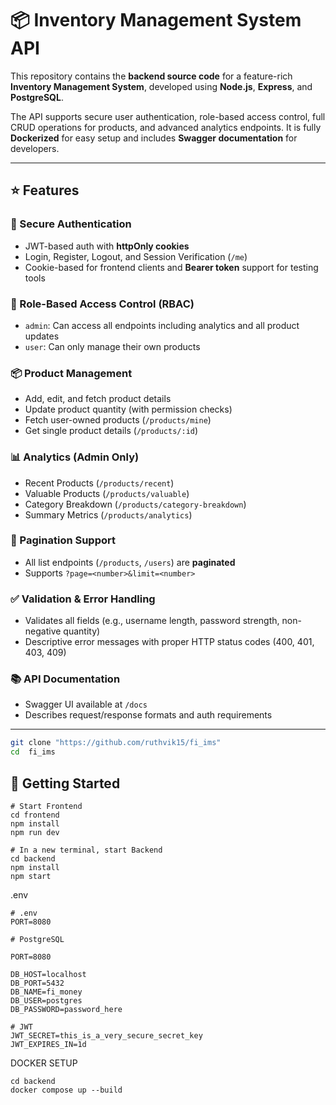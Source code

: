 # 📦 Inventory Management System API

This repository contains the **backend source code** for a feature-rich **Inventory Management System**, developed using **Node.js**, **Express**, and **PostgreSQL**.

The API supports secure user authentication, role-based access control, full CRUD operations for products, and advanced analytics endpoints. It is fully **Dockerized** for easy setup and includes **Swagger documentation** for developers.

---

## ⭐ Features

### 🔐 Secure Authentication
- JWT-based auth with **httpOnly cookies**
- Login, Register, Logout, and Session Verification (`/me`)
- Cookie-based for frontend clients and **Bearer token** support for testing tools

### 👥 Role-Based Access Control (RBAC)
- `admin`: Can access all endpoints including analytics and all product updates
- `user`: Can only manage their own products

### 📦 Product Management
- Add, edit, and fetch product details
- Update product quantity (with permission checks)
- Fetch user-owned products (`/products/mine`)
- Get single product details (`/products/:id`)

### 📊 Analytics (Admin Only)
- Recent Products (`/products/recent`)
- Valuable Products (`/products/valuable`)
- Category Breakdown (`/products/category-breakdown`)
- Summary Metrics (`/products/analytics`)

### 📃 Pagination Support
- All list endpoints (`/products`, `/users`) are **paginated**
- Supports `?page=<number>&limit=<number>`

### ✅ Validation & Error Handling
- Validates all fields (e.g., username length, password strength, non-negative quantity)
- Descriptive error messages with proper HTTP status codes (400, 401, 403, 409)

### 📚 API Documentation
- Swagger UI available at `/docs`
- Describes request/response formats and auth requirements

---

```bash
git clone "https://github.com/ruthvik15/fi_ims"
cd  fi_ims
```
## 🚀 Getting Started
```
# Start Frontend
cd frontend
npm install
npm run dev

# In a new terminal, start Backend
cd backend
npm install
npm start
```




.env 
```
# .env
PORT=8080

# PostgreSQL

PORT=8080

DB_HOST=localhost
DB_PORT=5432
DB_NAME=fi_money
DB_USER=postgres
DB_PASSWORD=password_here

# JWT
JWT_SECRET=this_is_a_very_secure_secret_key
JWT_EXPIRES_IN=1d
```

DOCKER SETUP
```
cd backend
docker compose up --build
```

